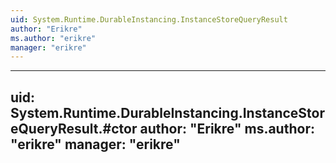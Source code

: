 ```yaml
---
uid: System.Runtime.DurableInstancing.InstanceStoreQueryResult
author: "Erikre"
ms.author: "erikre"
manager: "erikre"
---
```


---
uid: System.Runtime.DurableInstancing.InstanceStoreQueryResult.#ctor
author: "Erikre"
ms.author: "erikre"
manager: "erikre"
---
